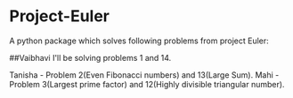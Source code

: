 # Project-Euler

A python package which solves following problems from project Euler:

##Vaibhavi
I'll be solving problems 1 and 14.

Tanisha - Problem 2(Even Fibonacci numbers) and 13(Large Sum). 
Mahi - Problem 3(Largest prime factor) and 12(Highly divisible triangular number).
